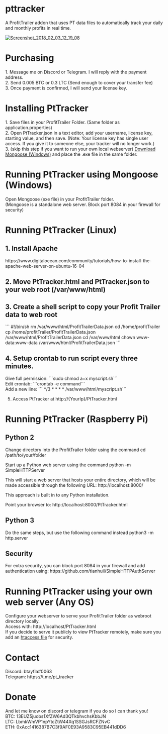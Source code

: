 # pttracker
A ProfitTrailer addon that uses PT data files to automatically track your daily and monthly profits in real time.

<a href="https://ibb.co/iYGJR6"><img src="https://preview.ibb.co/d1UuzR/Screenshot_2018_02_03_12_19_08.jpg" alt="Screenshot_2018_02_03_12_19_08" border="0"></a>

<h1>Purchasing</h1>
1. Message me on Discord or Telegram. I will reply with the payment address.<br>
2. Send 0.005 BTC or 0.3 LTC (Send enough to cover your transfer fee)<br>
3. Once payment is confirmed, I will send your license key.

<h1>Installing PtTracker</h1>
1. Save files in your ProfitTrailer Folder. (Same folder as application.properties)<br>
2. Open PtTracker.json in a text editor, add your username, license key, starting value, and then save.
(Note: Your license key has single user access. If you give it to someone else, your tracker will no longer work.)<br>
3. (skip this step if you want to run your own local webserver) <a href="https://cesanta.com/binary.html">Download Mongoose (Windows)</a> and place the .exe file in the same folder.

<h1>Running PtTracker using Mongoose (Windows) </h1>

Open Mongoose (exe file) in your ProfitTrailer folder.<br>
(Mongoose is a standalone web server. Block port 8084 in your firewall for security)

<h1>Running PtTracker (Linux)</h1>

<h2>1. Install Apache</h2> https://www.digitalocean.com/community/tutorials/how-to-install-the-apache-web-server-on-ubuntu-16-04

<h2>2. Move PtTracker.html and PtTracker.json to your web root (/var/www/html)</h2>

<h2>3. Create a shell script to copy your Profit Trailer data to web root</h2>
```
#!/bin/sh
rm /var/www/html/ProfitTrailerData.json
cd /home/profitTrailer
cp /home/profitTrailer/ProfitTrailerData.json /var/www/html/ProfitTrailerData.json
cd /var/www/html
chown www-data:www-data /var/www/html/ProfitTrailerData.json
```

<h2>4. Setup crontab to run script every three minutes.</h2>
Give full permission: ```sudo chmod a+x myscript.sh```<br>
Edit crontab: ```crontab -e command```<br>
Add a new line: ``` */3 * * * * /var/www/html/myscript.sh```<br>

5. Access PtTracker at http://{YourIp}/PtTracker.html

<h1>Running PtTracker (Raspberry Pi)</h1>
<h2>Python 2</h2>

Change directory into the ProfitTrailer folder using the command cd /path/to/your/folder

Start up a Python web server using the command python -m SimpleHTTPServer

This will start a web server that hosts your entire directory, which will be made accessible through the following URL: http://localhost:8000/ 

This approach is built in to any Python installation.

Point your browser to: http://localhost:8000/PtTracker.html

<h2>Python 3</h2>
Do the same steps, but use the following command instead python3 -m http.server

<h2>Security</h2>
For extra security, you can block port 8084 in your firewall and add authentication using: https://github.com/tianhuil/SimpleHTTPAuthServer

<h1>Running PtTracker using your own web server (Any OS)</h1>

Configure your webserver to serve your ProfitTrailer folder as webroot directory locally.<br>
Access with: http://localhost/PtTracker.html<br>
If you decide to serve it publicly to view PtTracker remotely, make sure you add an <a href="http://www.htaccesstools.com/htpasswd-generator/">htaccess file</a> for security.

<h1>Contact</h1>
Discord: btayfla#0063<br>
Telegram: https://t.me/pt_tracker



<h1>Donate</h1>
And let me know on discord or telegram if you do so I can thank you!<br>
BTC: 13EUZ5juobs1XfZW6Ad3QTkbhvchsKbbJN<br>
LTC: LbmkWmVP1npYtcZtW44Xq1SSGJsRCFZNvC<br>
ETH: 0xAcc1416387B7C3f9AF0E93A9583C95EB441dDD6
